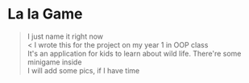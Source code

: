 # La la Game
> I just name it right now<br> <
I wrote this for the project on my year 1 in OOP class<br>
It's an application for kids to learn about wild life. There're some minigame inside<br>
>I will add some pics, if I have time
